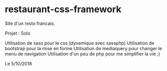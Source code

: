 # restaurant-css-framework
Site d'un resto francais.

Projet : Solo

Utilisation de sass pour le css (dynamique avec sassphp)
Utilisation de bootstrap pour la mise en forme
Utilisation de mediaquery pour changer le menu de navigation
Utilisation d'un peu de php pour me simplifier la vie ;)

Le 5/10/2018

